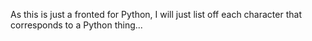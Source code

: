 As this is just a fronted for Python, I will just list off each character that corresponds to a Python thing...
